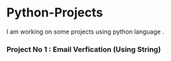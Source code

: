 # Python-Projects
I am working on some projects using python language .
###  Project No 1 : Email Verfication (Using String)
